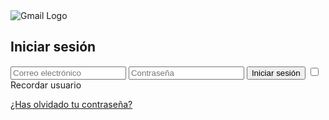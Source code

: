 <!DOCTYPE html>
<html lang="en">
<head>
<meta charset="UTF-8">
<meta name="viewport" content="width=device-width, initial-scale=1.0">
<title>Login</title>
<link rel="stylesheet" href="styles.css"> <!-- Estilos opcionales -->
</head>
<body>

<div class="login-container">
  <div class="login-header">
    <img src="gmail_logo.png" alt="Gmail Logo">
    <h2>Iniciar sesión</h2>
  </div>
  <form action="login.php" method="post">
    <input type="email" name="email" placeholder="Correo electrónico" required>
    <input type="password" name="password" placeholder="Contraseña" required>
    <button type="submit">Iniciar sesión</button>
    <label><input type="checkbox" name="remember"> Recordar usuario</label>
  </form>
  <div class="forgot-password">
    <a href="#">¿Has olvidado tu contraseña?</a>
  </div>
</div>

</body>
</html>

